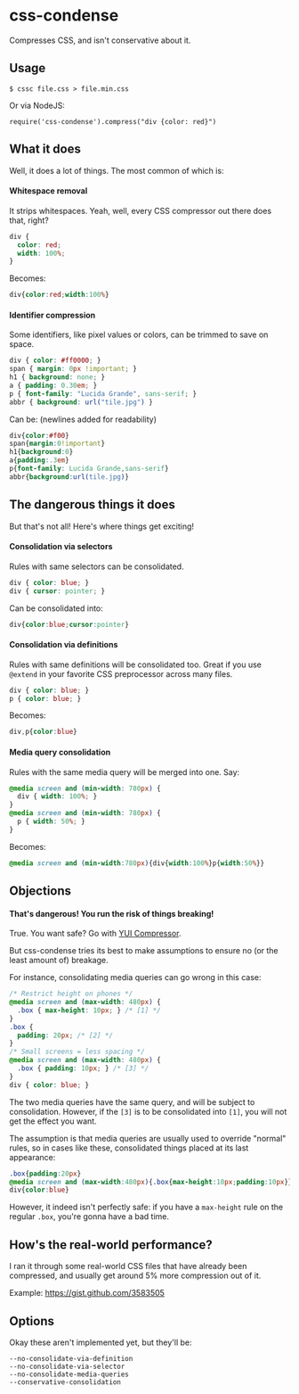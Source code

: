 # css-condense

Compresses CSS, and isn't conservative about it.

Usage
----

    $ cssc file.css > file.min.css

Or via NodeJS:

    require('css-condense').compress("div {color: red}")

What it does
------------

Well, it does a lot of things. The most common of which is:

#### Whitespace removal

It strips whitespaces. Yeah, well, every CSS compressor out there does that,
right?

``` css
div {
  color: red;
  width: 100%;
}
```

Becomes:

``` css
div{color:red;width:100%}
```

#### Identifier compression

Some identifiers, like pixel values or colors, can be trimmed to save on space.

``` css
div { color: #ff0000; }
span { margin: 0px !important; }
h1 { background: none; }
a { padding: 0.30em; }
p { font-family: "Lucida Grande", sans-serif; }
abbr { background: url("tile.jpg") }
```

Can be: (newlines added for readability)

``` css
div{color:#f00}
span{margin:0!important}
h1{background:0}
a{padding:.3em}
p{font-family: Lucida Grande,sans-serif}
abbr{background:url(tile.jpg)}
```

The dangerous things it does
----------------------------

But that's not all! Here's where things get exciting!

#### Consolidation via selectors

Rules with same selectors can be consolidated.

``` css
div { color: blue; }
div { cursor: pointer; }
```

Can be consolidated into:

``` css
div{color:blue;cursor:pointer}
```

#### Consolidation via definitions

Rules with same definitions will be consolidated too. Great if you use `@extend`
in your favorite CSS preprocessor across many files.

``` css
div { color: blue; }
p { color: blue; }
```

Becomes:

``` css
div,p{color:blue}
```

#### Media query consolidation

Rules with the same media query will be merged into one. Say:

``` css
@media screen and (min-width: 780px) {
  div { width: 100%; }
}
@media screen and (min-width: 780px) {
  p { width: 50%; }
}
```

Becomes:

``` css
@media screen and (min-width:780px){div{width:100%}p{width:50%}}
```

Objections
----------

#### That's dangerous! You run the risk of things breaking!

True. You want safe? Go with [YUI 
Compressor](http://developer.yahoo.com/yui/compressor/).

But css-condense tries its best to make assumptions to ensure no
(or the least amount of) breakage.

For instance, consolidating media queries can go wrong in this case:

``` css
/* Restrict height on phones */
@media screen and (max-width: 480px) {
  .box { max-height: 10px; } /* [1] */
}
.box {
  padding: 20px; /* [2] */
}
/* Small screens = less spacing */
@media screen and (max-width: 480px) {
  .box { padding: 10px; } /* [3] */
}
div { color: blue; }
```

The two media queries have the same query, and will be subject to consolidation.
However, if the `[3]` is to be consolidated into `[1]`, you will not get the
effect you want.

The assumption is that media queries are usually used to override "normal"
rules, so in cases like these, consolidated things placed at its last
appearance:

``` css
.box{padding:20px}
@media screen and (max-width:480px){.box{max-height:10px;padding:10px}}
div{color:blue}
```

However, it indeed isn't perfectly safe: if you have a `max-height` rule on the
regular `.box`, you're gonna have a bad time.

How's the real-world performance?
---------------------------------

I ran it through some real-world CSS files that have already been compressed,
and usually get around 5% more compression out of it.

Example: https://gist.github.com/3583505

Options
-------

Okay these aren't implemented yet, but they'll be:

    --no-consolidate-via-definition
    --no-consolidate-via-selector
    --no-consolidate-media-queries
    --conservative-consolidation
